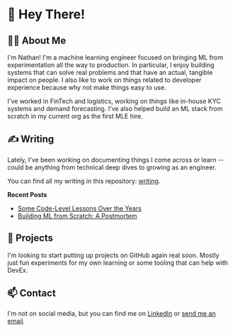# 👋 Hey There!

## 👨‍💻 About Me

I'm Nathan! I'm a machine learning engineer focused on bringing ML from experimentation all the way to production. In particular, I enjoy building systems that can solve real problems and that have an actual, tangible impact on people. I also like to work on things related to developer experience because why not make things easy to use.

I've worked in FinTech and logistics, working on things like in-house KYC systems and demand forecasting. I've also helped build an ML stack from scratch in my current org as the first MLE hire.

## ✍️ Writing

Lately, I've been working on documenting things I come across or learn -- could be anything from technical deep dives to growing as an engineer.

You can find all my writing in this repository: [writing](https://github.com/jdcabreza/writing).

**Recent Posts**

- [Some Code-Level Lessons Over the Years](https://github.com/jdcabreza/writing/blob/main/engineering/engg-lessons.md)
- [Building ML from Scratch: A Postmortem](https://github.com/jdcabreza/writing/blob/main/engineering/ml-from-scratch-postmortem.md)

## 🧪 Projects

I'm looking to start putting up projects on GitHub again real soon. Mostly just fun experiments for my own learning or some tooling that can help with DevEx.

## 📫 Contact

I'm not on social media, but you can find me on [LinkedIn](https://www.linkedin.com/in/nathancabreza/) or [send me an email](mailto:nathan.cabreza1@gmail.com).

<!---
jdcabreza/jdcabreza is a ✨ special ✨ repository because its `README.md` (this file) appears on your GitHub profile.
You can click the Preview link to take a look at your changes.
--->

